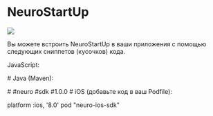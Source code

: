 # NeuroStartUp

![](https://camo.githubusercontent.com/ace14ee894d150192a7b05b12410738aa65528da742bbce69315a5f441320ea7/68747470733a2f2f692e696d6775722e636f6d2f495a4f525769492e706e67)

Вы можете встроить NeuroStartUp в ваши приложения с помощью следующих сниппетов (кусочков) кода.

JavaScript:

#<script src="https://localhost/neuro.sdk.min.js"></script>
Java (Maven):

#<dependency>
  #<groupId>neuro</groupId>
  #<artifactId>sdk</artifactId>
  #<version>1.0.0</version>
#</dependency>
iOS (добавьте код в ваш Podfile):

platform :ios, '8.0'
pod "neuro-ios-sdk"
